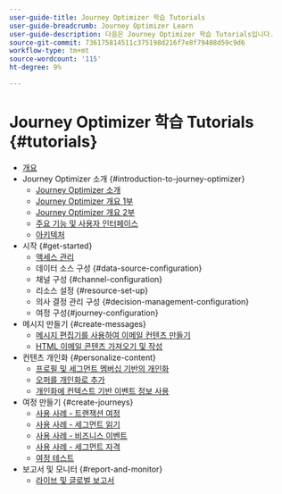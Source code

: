 ```yaml
---
user-guide-title: Journey Optimizer 학습 Tutorials
user-guide-breadcrumb: Journey Optimizer Learn
user-guide-description: 다음은 Journey Optimizer 학습 Tutorials입니다.
source-git-commit: 736175814511c375198d216f7e8f79408d59c9d6
workflow-type: tm+mt
source-wordcount: '115'
ht-degree: 9%

---
```



# Journey Optimizer 학습 Tutorials {#tutorials}

+ [개요](/help/overview.md)
+ Journey Optimizer 소개 {#introduction-to-journey-optimizer}
   + [Journey Optimizer 소개](/help/introduction/introduction.md)
   + [Journey Optimizer 개요 1부](/help/introduction/journey-optimizer-overview-part-1.md)
   + [Journey Optimizer 개요 2부](/help/introduction/journey-optimizer-overview-part-2.md)
   + [주요 기능 및 사용자 인터페이스](/help/introduction/key-capabilities-and-user-interface.md)
   + [아키텍처](/help/introduction/architecture.md)
+ 시작 {#get-started}
   + [액세스 관리](/help/set-up-access/access-management.md)
   + 데이터 소스 구성 {#data-source-configuration}
   + 채널 구성 {#channel-configuration}
   + 리소스 설정 {#resource-set-up}
   + 의사 결정 관리 구성 {#decision-management-configuration}
   + 여정 구성{#journey-configuration}
+ 메시지 만들기 {#create-messages}
   + [메시지 편집기를 사용하여 이메일 컨텐츠 만들기](/help/create-messages/create-email-content-with-the-message-editor.md)
   + [HTML 이메일 콘텐츠 가져오기 및 작성](/help/create-messages/import-and-author-html-email-content.md)
+ 컨텐츠 개인화 {#personalize-content}
   + [프로필 및 세그먼트 멤버십 기반의 개인화](/help/personalize-content/profile-and-segment-membership-based-personalization.md)
   + [오퍼를 개인화로 추가](/help/personalize-content/add-offer-decisioning-to-messages.md)
   + [개인화에 컨텍스트 기반 이벤트 정보 사용](/help/personalize-content/use-contextual-event-information-for-personalization.md)
+ 여정 만들기 {#create-journeys}
   + [사용 사례 - 트랜잭션 여정](/help/create-journeys/use-case-transactional-journey.md)
   + [사용 사례 - 세그먼트 읽기](/help/create-journeys/use-case-read-segment.md)
   + [사용 사례 - 비즈니스 이벤트](/help/create-journeys/use-case-business-event.md)
   + [사용 사례 - 세그먼트 자격](/help/create-journeys/use-case-read-segment-qualification.md)
   + [여정 테스트](/help/create-journeys/test-a-journey.md)
+ 보고서 및 모니터 {#report-and-monitor}
   + [라이브 및 글로벌 보고서](/help/report-and-monitor/live-and-global-reports.md)
